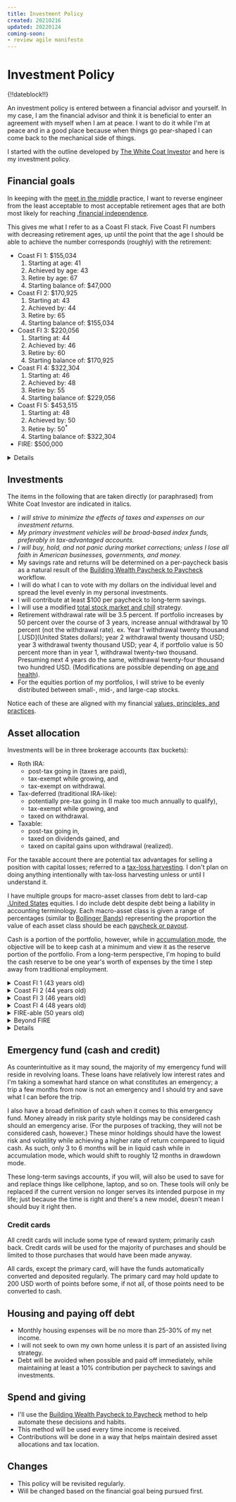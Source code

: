 ```yaml
---
title: Investment Policy
created: 20210216
updated: 20220124
coming-soon:
- review agile manifesto
---
```


# Investment Policy

{!!dateblock!!}

An investment policy is entered between a financial advisor and yourself. In my case, I am the financial advisor and think it is beneficial to enter an agreement with myself when I am at peace. I want to do it while I'm at peace and in a good place because when things go pear-shaped I can come back to the mechanical side of things.

I started with the outline developed by [The White Coat Investor](https://www.whitecoatinvestor.com/how-to-write-an-investing-personal-statement/) and here is my investment policy.

## Financial goals

In keeping with the [meet in the middle](/finances/) practice, I want to reverse engineer from the least acceptable to most acceptable retirement ages that are both most likely for reaching [.financial independence](FI).

This gives me what I refer to as a Coast FI stack. Five Coast FI numbers with decreasing retirement ages, up until the point that the age I should be able to achieve the number corresponds (roughly) with the retirement:

- Coast FI 1: $155,034
	1. Starting at age: 41
	2. Achieved by age: 43
	3. Retire by age: 67
	4. Starting balance of: $47,000
- Coast FI 2: $170,925
	1. Starting at: 43
	2. Achieved by: 44
	3. Retire by: 65
	4. Starting balance of: $155,034
- Coast FI 3: $220,056
	1. Starting at: 44
	2. Achieved by: 46
	3. Retire by: 60
	4. Starting balance of: $170,925
- Coast FI 4: $322,304
	1. Starting at: 46
	2. Achieved by: 48
	3. Retire by: 55
	4. Starting balance of: $229,056
- Coast FI 5: $453,515
	1. Starting at: 48
	2. Achieved by: 50
	3. Retire by: 50<sup>*</sup>
	4. Starting balance of: $322,304
- FIRE: $500,000

<details>
<summary>Details</summary>

I created the Coast FI stack using a Coast FI calculator. Coast FI is the amount of money you would need to maintain your current total lifestyle cost at a specified future age or date, without having to save another dollar; the invested amount will grow to within a "safe withdrawal rate" by the specified age.

I used the [Coast FI calculator from Wallet Burst](https://walletburst.com/tools/coast-fire-calc/) (I can’t speak to the quality of content on the rest of the site, but I appreciated the calculator).

I chose a growth rate of **8%**, which might be considered conservative for the market in general. I chose an inflation rate of **3%**, which is the average for the last 100 years and higher than any given year from 2010 to 2021. I used the rule of thumb for a safe withdrawal rate of **4%**, which hypothesizes that you can draw down your net worth by 4% each year and live off those investments alone for around 30 years, at least.

My current total lifestyle cost is roughly $17,760 and I used **$20,000** to give myself a bit of a raise. I still don’t have a normal year’s worth of data to confirm this specific dollar amount. Also, this is total cost of lifestyle, not income. As of August 2021 my expenses were at 19,000 USD, however, 2021 is an outlier year given things I’ve purchased and paid for in full as it were.

I set the monthly contributions to **$4,000**, which is somewhat optimistic and will be adjusted if month-after-month I'm not able to achieve that amount. With that said, these numbers do not include 401(k) contributions made along the way beyond the initial net worth at 41.

This data can be used to generate a static [.financial independence retire early](FIRE) number: `total lifestyle cost * 25`. My FIRE number is $500,000.

Because the numbers account for inflation, they will be in current dollars but may be higher actual balances in the future (1 USD being worth 0.60 cents later means 1 future dollar may be roughly 1.40 USD at that future time).

This gave me the Coast FI number and the age at which I should hit that number. I changed the net worth to be that Coast FI number. I changed the starting age to be the age the calculator estimated I’d hit that number. And I reduced the acceptable retirement age.

For the last row to be achieved, I need to make an extra $2,000 in contributions per month, which should be covered and a bit more by the 401(k) I'm not formally putting in calculations.

There's my primary retirement goal; able to “retire” by 50. By breaking it down I’m setting micro-goals that aren’t a decade away. Let me see if I can get the $155K by age 43. If I do that, let me see if I can get the $170K. And so on. And, if I can make that first one, then I'm in a comfortable position to believe that I will be able to retire at the latest acceptable time for me, which should come with other benefits I'm not counting on (social security, medicare, and the like).

Another thing I appreciate about the table is that it's not bullets and a lot of words. I can scan down the left column for how old I am, scan across and see how close I am to achieving that level of investment, which is not representing my total net worth (traditional savings accounts, real estate, and similar).

</details>

## Investments

The items in the following that are taken directly (or paraphrased) from White Coat Investor are indicated in italics.

- *I will strive to minimize the effects of taxes and expenses on our investment returns.*
- *My primary investment vehicles will be broad-based index funds, preferably in tax-advantaged accounts.*
- *I will buy, hold, and not panic during market corrections; unless I lose all faith in American businesses, governments, and money.*
- My savings rate and returns will be determined on a per-paycheck basis as a natural result of the [Building Wealth Paycheck to Paycheck](/finances/building-wealth-paycheck-to-paycheck/) workflow.
- I will do what I can to vote with my dollars on the individual level and spread the level evenly in my personal investments.
- I will contribute at least $100 per paycheck to long-term savings.
- I will use a modified [total stock market and chill](https://www.liveoffdividends.com/financial-independence-order-of-operations/) strategy.
- Retirement withdrawal rate will be 3.5 percent. If portfolio increases by 50 percent over the course of 3 years, increase annual withdrawal by 10 percent (not the withdrawal rate). ex. Year 1 withdrawal twenty thousand [.USD](United States dollars); year 2 withdrawal twenty thousand USD; year 3 withdrawal twenty thousand USD; year 4, if portfolio value is 50 percent more than in year 1, withdrawal twenty-two thousand. Presuming next 4 years do the same, withdrawal twenty-four thousand two hundred USD. (Modifications are possible depending on [age and health](https://www.choosefi.com/flexible-spending-rules-for-early-retirees/)).
- For the equities portion of my portfolios, I will strive to be evenly distributed between small-, mid-, and large-cap stocks.

Notice each of these are aligned with my financial [values, principles, and practices](/finances/).

## Asset allocation

Investments will be in three brokerage accounts (tax buckets):

- Roth IRA:
	- post-tax going in (taxes are paid),
	- tax-exempt while growing, and
	- tax-exempt on withdrawal.
- Tax-deferred (traditional IRA-like):
	- potentially pre-tax going in (I make too much annually to qualify),
	- tax-exempt while growing, and
	- taxed on withdrawal.
- Taxable:
	- post-tax going in,
	- taxed on dividends gained, and
	- taxed on capital gains upon withdrawal (realized).

For the taxable account there are potential tax advantages for selling a position with capital losses; referred to a [tax-loss harvesting](https://www.investopedia.com/terms/t/taxgainlossharvesting.asp). I don't plan on doing anything intentionally with tax-loss harvesting unless or until I understand it.

I have multiple groups for macro-asset classes from debt to lard-cap [.United States](US) equities. I do include debt despite debt being a liability in accounting terminology. Each macro-asset class is given a range of percentages (similar to [Bollinger Bands](https://www.fidelity.com/learning-center/trading-investing/technical-analysis/technical-indicator-guide/bollinger-bands)) representing the proportion the value of each asset class should be each [paycheck or payout](/finances/building-wealth-paycheck-to-paycheck/).

Cash is a portion of the portfolio, however, while in [accumulation mode](/finances/concepts/#accumulation-drawdown-and-rebalancing), the objective will be to keep cash at a minimum and view it as the reserve portion of the portfolio. From a long-term perspective, I'm hoping to build the cash reserve to be one year's worth of expenses by the time I step away from traditional employment.

<details>
<summary>Coast FI 1 (43 years old)</summary>

Once I reach Coast FI 1, I plan to begin moving toward a risk parity style portfolio by adding long-term treasuries and a little gold to the mix. If I leave my current employer, I may decide to roll the 401k there to my new employer, or, push it into a Traditional [.Individual Retirement Account](IRA). 

</details>
<details>
<summary>Coast FI 2 (44 years old)</summary>

Coast FI 2 would see me increase diversification with an increase in long-term treasuries and gold and the addition of US [.Real Estate Investment Trusts](REITs).

</details>
<details>
<summary>Coast FI 3 (46 years old)</summary>

Increase bond and gold exposure. Introduce commodities to the mix.

</details>
<details>
<summary>Coast FI 4 (48 years old)</summary>

Decrease US equities exposure while increasing exposure to other asset classes and add in non-US REITs.

</details>
<details>
<summary>FIRE-able (50 years old)</summary>

Decrease US equities exposure while increasing exposure to the other asset classes in proportion.

At they point, the taxable account should be able to support my modest lifestyle for 10 years.

At age 60 I'll be able to lean on the tax-deferred accounts, which should have balances high enough to cover me for another 10 years. This time will also give me a chance to let the taxable accounts cool down.

I plan on reserving the tax-free accounts until age 70. If there are funds still available in the tax-deferred buckets, I will continuing leaning more on those, however. The rationale being that when I reach age 72, I will be required to take minimum distributions from the tax-deferred accounts.

I plan on having some form of earned income until my passing. This will be through books, art, and the like, which I'll create on my own schedule an not because I necessarily need to in order to survive.

</details>
<details>
<summary>Beyond FIRE</summary>

No idea.

The fact my Agile-brain has even allowed me to come up with a 10 year "plan" is crazy-talk. One of the Agile values is adapting to change over following a plan, so, I will adjust as time progresses. In other words, this is a plan like any other, once met with reality it may become moot.

What makes me feel comfortable about it is it's based on the value of the portfolio, which is the crux of the whole thing. So, if time slips a bit, I still have the same goal and, once I hit Coast FI 1, the retirement date is acceptable, though not ideal.

</details>

<details>
<summary>Details</summary>

Asset allocation is the proportion of each asset class compared to the overall portfolio. Tax location is related to the tax treatment of funds flowing in and out of the portfolio. Diversification is about choosing asset classes that have [low correlation](https://www.portfoliovisualizer.com/asset-correlations) to each other.

In the beginning I aim to keep over 90 percent of the value in US equities. Over the time during accumulation mode this will shift to a more diversified, risk parity portfolio. Regardless of time, I hope to maintain roughly equal distribution across US equities based on market capitalization.

</details>

## Emergency fund (cash and credit)

As counterintuitive as it may sound, the majority of my emergency fund will reside in revolving loans. These loans have relatively low interest rates and I'm taking a somewhat hard stance on what constitutes an emergency; a trip a few months from now is not an emergency and I should try and save what I can before the trip.

I also have a broad definition of cash when it comes to this emergency fund. Money already in risk parity style holdings may be considered cash should an emergency arise. (For the purposes of tracking, they will not be considered cash, however.) These minor holdings should have the lowest risk and volatility while achieving a higher rate of return compared to liquid cash. As such, only 3 to 6 months will be in liquid cash while in accumulation mode, which would shift to roughly 12 months in drawdown mode.

These long-term savings accounts, if you will, will also be used to save for and replace things like cellphone, laptop, and so on. These tools will only be replaced if the current version no longer serves its intended purpose in my life; just because the time is right and there's a new model, doesn't mean I should buy it right then. 

### Credit cards

All credit cards will include some type of reward system; primarily cash back. Credit cards will be used for the majority of purchases and should be limited to those purchases that would have been made anyway.

All cards, except the primary card, will have the funds automatically converted and deposited regularly. The primary card may hold update to 200 USD worth of points before some, if not all, of those points need to be converted to cash.

## Housing and paying off debt

- Monthly housing expenses will be no more than 25-30% of my net income.
- I will not seek to own my own home unless it is part of an assisted living strategy.
- Debt will be avoided when possible and paid off immediately, while maintaining at least a 10% contribution per paycheck to savings and investments.

## Spend and giving

- I'll use the [Building Wealth Paycheck to Paycheck](/finances/building-wealth-paycheck-to-paycheck/) method to help automate these decisions and habits.
- This method will be used every time income is received.
- Contributions will be done in a way that helps maintain desired asset allocations and tax location.

## Changes

- This policy will be revisited regularly.
- Will be changed based on the financial goal being pursued first.
